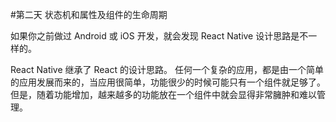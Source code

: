#第二天 状态机和属性及组件的生命周期

如果你之前做过 Android 或 iOS 开发，就会发现 React Native 设计思路是不一样的。

React Native 继承了 React 的设计思路。
任何一个复杂的应用，都是由一个简单的应用发展而来的，当应用很简单，功能很少的时候可能只有一个组件就足够了。但是，随着功能增加，越来越多的功能放在一个组件中就会显得非常臃肿和难以管理。